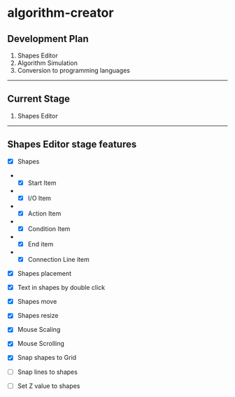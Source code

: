 # algorithm-creator

## Development Plan
1. Shapes Editor
2. Algorithm Simulation
3. Сonversion to programming languages
___
## Current Stage
1. Shapes Editor
___
## Shapes Editor stage features
- [x] Shapes
- - [x] Start Item
- - [x] I/O Item
- - [x] Action Item
- - [x] Condition Item
- - [x] End item
- - [x] Connection Line item
- [x] Shapes placement
- [x] Text in shapes by double click
- [x] Shapes move
- [x] Shapes resize
- [x] Mouse Scaling
- [x] Mouse Scrolling
- [x] Snap shapes to Grid
- [ ] Snap lines to shapes
- [ ] Set Z value to shapes



